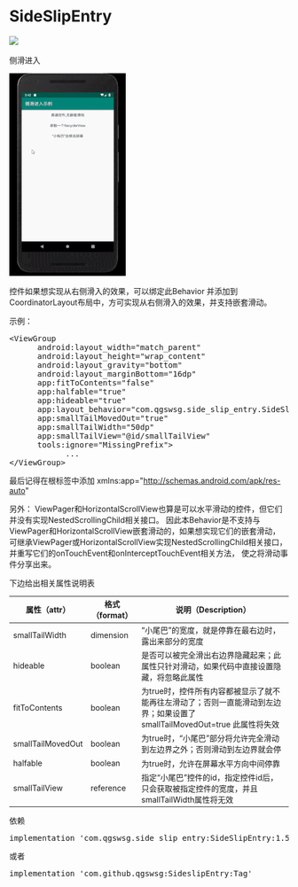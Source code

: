 # SideSlipEntry

[![](https://www.jitpack.io/v/qgswsg/SideslipEntry.svg)](https://www.jitpack.io/#qgswsg/SideslipEntry)

侧滑进入 

![效果图](https://github.com/qgswsg/SideslipEntry/blob/master/%E7%A4%BA%E4%BE%8B.gif)

控件如果想实现从右侧滑入的效果，可以绑定此Behavior 并添加到CoordinatorLayout布局中，方可实现从右侧滑入的效果，并支持嵌套滑动。 

示例：
<pre>
&lt;ViewGroup
      android:layout_width=&quot;match_parent&quot;
      android:layout_height=&quot;wrap_content&quot;
      android:layout_gravity=&quot;bottom&quot;
      android:layout_marginBottom=&quot;16dp&quot;
      app:fitToContents=&quot;false&quot;
      app:halfable=&quot;true&quot;
      app:hideable=&quot;true&quot;
      app:layout_behavior=&quot;com.qgswsg.side_slip_entry.SideSlipEntryBehavior&quot;
      app:smallTailMovedOut=&quot;true&quot;
      app:smallTailWidth=&quot;50dp&quot;
      app:smallTailView=&quot;@id/smallTailView&quot;
      tools:ignore=&quot;MissingPrefix&quot;&gt;
            ...
&lt;/ViewGroup&gt;
</pre>
最后记得在根标签中添加 xmlns:app="http://schemas.android.com/apk/res-auto"

另外：
ViewPager和HorizontalScrollView也算是可以水平滑动的控件，但它们并没有实现NestedScrollingChild相关接口。 因此本Behavior是不支持与ViewPager和HorizontalScrollView嵌套滑动的，如果想实现它们的嵌套滑动， 可继承ViewPager或HorizontalScrollView实现NestedScrollingChild相关接口，并重写它们的onTouchEvent和onInterceptTouchEvent相关方法， 使之将滑动事件分享出来。

下边给出相关属性说明表

| 属性（attr） | 格式（format） | 说明（Description） |
| ------ | ------ | ------ |
| smallTailWidth | dimension | “小尾巴”的宽度，就是停靠在最右边时，露出来部分的宽度 |
| hideable | boolean | 是否可以被完全滑出右边界隐藏起来；此属性只针对滑动，如果代码中直接设置隐藏，将忽略此属性 |
| fitToContents | boolean | 为true时，控件所有内容都被显示了就不能再往左滑动了；否则一直能滑动到左边界；如果设置了smallTailMovedOut=true 此属性将失效 |
| smallTailMovedOut | boolean | 为true时，“小尾巴”部分将允许完全滑动到左边界之外；否则滑动到左边界就会停 |
| halfable | boolean | 为true时，允许在屏幕水平方向中间停靠 |
| smallTailView | reference | 指定“小尾巴”控件的id，指定控件id后，只会获取被指定控件的宽度，并且smallTailWidth属性将无效 |

依赖
<pre>implementation 'com.qgswsg.side_slip_entry:SideSlipEntry:1.5'</pre>
或者
<pre>implementation 'com.github.qgswsg:SideslipEntry:Tag'</pre>
